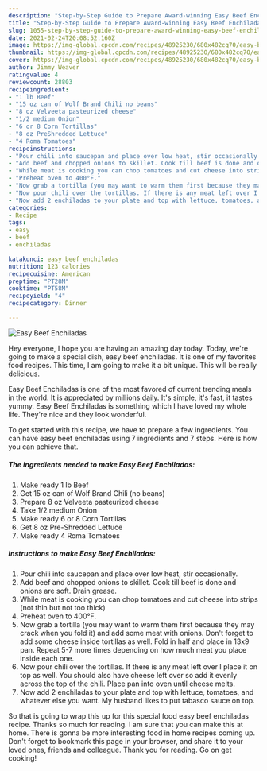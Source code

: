 ```yaml
---
description: "Step-by-Step Guide to Prepare Award-winning Easy Beef Enchiladas"
title: "Step-by-Step Guide to Prepare Award-winning Easy Beef Enchiladas"
slug: 1055-step-by-step-guide-to-prepare-award-winning-easy-beef-enchiladas
date: 2021-02-24T20:08:52.160Z
image: https://img-global.cpcdn.com/recipes/48925230/680x482cq70/easy-beef-enchiladas-recipe-main-photo.jpg
thumbnail: https://img-global.cpcdn.com/recipes/48925230/680x482cq70/easy-beef-enchiladas-recipe-main-photo.jpg
cover: https://img-global.cpcdn.com/recipes/48925230/680x482cq70/easy-beef-enchiladas-recipe-main-photo.jpg
author: Jimmy Weaver
ratingvalue: 4
reviewcount: 28803
recipeingredient:
- "1 lb Beef"
- "15 oz can of Wolf Brand Chili no beans"
- "8 oz Velveeta pasteurized cheese"
- "1/2 medium Onion"
- "6 or 8 Corn Tortillas"
- "8 oz PreShredded Lettuce"
- "4 Roma Tomatoes"
recipeinstructions:
- "Pour chili into saucepan and place over low heat, stir occasionally."
- "Add beef and chopped onions to skillet. Cook till beef is done and onions are soft. Drain grease."
- "While meat is cooking you can chop tomatoes and cut cheese into strips (not thin but not too thick)"
- "Preheat oven to 400°F."
- "Now grab a tortilla (you may want to warm them first because they may crack when you fold it) and add some meat with onions. Don&#39;t forget to add some cheese inside tortillas as well. Fold in half and place in 13x9 pan. Repeat 5-7 more times depending on how much meat you place inside each one."
- "Now pour chili over the tortillas. If there is any meat left over I place it on top as well. You should also have cheese left over so add it evenly across the top of the chili. Place pan into oven until cheese melts."
- "Now add 2 enchiladas to your plate and top with lettuce, tomatoes, and whatever else you want. My husband likes to put tabasco sauce on top."
categories:
- Recipe
tags:
- easy
- beef
- enchiladas

katakunci: easy beef enchiladas 
nutrition: 123 calories
recipecuisine: American
preptime: "PT28M"
cooktime: "PT58M"
recipeyield: "4"
recipecategory: Dinner

---
```



![Easy Beef Enchiladas](https://img-global.cpcdn.com/recipes/48925230/680x482cq70/easy-beef-enchiladas-recipe-main-photo.jpg)

Hey everyone, I hope you are having an amazing day today. Today, we're going to make a special dish, easy beef enchiladas. It is one of my favorites food recipes. This time, I am going to make it a bit unique. This will be really delicious.



Easy Beef Enchiladas is one of the most favored of current trending meals in the world. It is appreciated by millions daily. It's simple, it's fast, it tastes yummy. Easy Beef Enchiladas is something which I have loved my whole life. They're nice and they look wonderful.


To get started with this recipe, we have to prepare a few ingredients. You can have easy beef enchiladas using 7 ingredients and 7 steps. Here is how you can achieve that.

<!--inarticleads1-->

##### The ingredients needed to make Easy Beef Enchiladas:

1. Make ready 1 lb Beef
1. Get 15 oz can of Wolf Brand Chili (no beans)
1. Prepare 8 oz Velveeta pasteurized cheese
1. Take 1/2 medium Onion
1. Make ready 6 or 8 Corn Tortillas
1. Get 8 oz Pre-Shredded Lettuce
1. Make ready 4 Roma Tomatoes




<!--inarticleads2-->

##### Instructions to make Easy Beef Enchiladas:

1. Pour chili into saucepan and place over low heat, stir occasionally.
1. Add beef and chopped onions to skillet. Cook till beef is done and onions are soft. Drain grease.
1. While meat is cooking you can chop tomatoes and cut cheese into strips (not thin but not too thick)
1. Preheat oven to 400°F.
1. Now grab a tortilla (you may want to warm them first because they may crack when you fold it) and add some meat with onions. Don&#39;t forget to add some cheese inside tortillas as well. Fold in half and place in 13x9 pan. Repeat 5-7 more times depending on how much meat you place inside each one.
1. Now pour chili over the tortillas. If there is any meat left over I place it on top as well. You should also have cheese left over so add it evenly across the top of the chili. Place pan into oven until cheese melts.
1. Now add 2 enchiladas to your plate and top with lettuce, tomatoes, and whatever else you want. My husband likes to put tabasco sauce on top.




So that is going to wrap this up for this special food easy beef enchiladas recipe. Thanks so much for reading. I am sure that you can make this at home. There is gonna be more interesting food in home recipes coming up. Don't forget to bookmark this page in your browser, and share it to your loved ones, friends and colleague. Thank you for reading. Go on get cooking!
